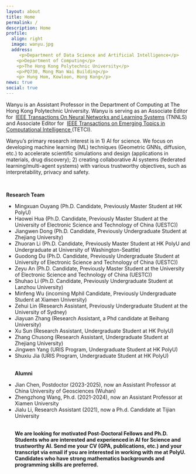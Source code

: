 ```yaml
---
layout: about
title: Home
permalink: /
description: Home
profile:
  align: right
  image: wanyu.jpg
  address: 
     <p>Department of Data Science and Artificial Intelligence</p>
    <p>Department of Computing</p>
    <p>The Hong Kong Polytechnic University</p>
    <p>PQ730, Mong Man Wai Building</p>
    <p> Hung Hom, Kowloon, Hong Kong</p>
news: true
social: true
---
```

Wanyu is an Assistant Professor in the Department of Computing at The Hong Kong Polytechnic University. Wanyu is serving as an Associate Editor for  <a href="https://cis.ieee.org/publications/t-neural-networks-and-learning-systems/ieee-transactions-on-neural-networks-and-learning-systems">IEEE Transactions On Neural Networks and Learning Systems</a> (TNNLS) and Associate Editor for  <a href="https://cis.ieee.org/publications/t-emerging-topics-in-ci">IEEE Transactions on Emerging Topics in Computational Intelligence </a> (TETCI).

Wanyu’s primary research interest is in 1) AI for science. We focus on developing machine learning (ML) techniques (Geometric GNNs, diffusion, etc.) to accelerate scientific simulations and design (applications in materials, drug discovery); 2) creating collaborative AI systems (federated learning/multi-agent systems) with various trustworthy objectives, such as interpretability, privacy and safety.


<br>

<p> <strong>Research Team</strong>
<ul class="square">
<li>Mingxuan Ouyang (Ph.D. Candidate, Previously Master Student at HK PolyU)</li>
<li>Haowei Hua (Ph.D. Candidate, Previously Master Student at the University of Electronic Science and Technology of China (UESTC))</li>
<li>Jiangwen Dong (Ph.D. Candidate, Previously Undergraduate Student at Zhejiang University)</li>
<li>Zhuoran Li (Ph.D. Candidate, Previously Master Student at HK PolyU and Undergraduate at University of Washington-Seattle)</li>
<li>Guodong Du (Ph.D. Candidate, Previously Undergraduate Student at University of Electronic Science and Technology of China (UESTC))</li>
<li>Zeyu An (Ph.D. Candidate, Previously Master Student at the University of Electronic Science and Technology of China (UESTC))</li>
<li>Shuhao Li (Ph.D. Candidate, Previously Undergraduate Student at Lanzhou University)</li>
<li>Minfeng Wu (incoming Mphil Candidate, Previously Undergraduate Student at Xiamen University)</li>
<li>Zehui Lin (Research Assistant, Previously Undergraduate Student at the University of Sydney)</li>
<li>Jiayuan Zhang (Research Assistant, a Phd candidate at Beihang University)</li>
<li>Xu Sun (Research Assistant, Undergraduate Student at HK PolyU)</li>
<li>Zhang Chusong (Research Assistant, Undergraduate Student at Zhejiang University)</li>
<li>Jingwen Yang (URIS Program, Undergraduate Student at HK PolyU)</li>
<li>Shuxiu Jia (URIS Program, Undergraduate Student at HK PolyU)</li>

<br>

<p> <strong>Alumni</strong>
<li>Jian Chen, Postdoctor (2023-2025), now an Assistant Professor at China University of Geosciences (Wuhan)</li>
<li>Zhengzhong Wang, Ph.d. (2021-2024), now an Assistant Professor at Xiamen University</li>
<li>Jialu Li, Research Assistant (2021), now a Ph.d. Candidate at Tijian University</li>
<br>
<p> <strong>We are looking for motivated Post-Doctoral Fellows and Ph.D. Students who are interested and experienced in AI for Science and trustworthy AI. Send me your CV (GPA, publications, etc.) and your transcript via email if you are interested in working with me at PolyU. Candidates who have strong mathematics backgrounds and programming skills are preferred. </strong>
<br>
<br>
